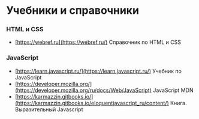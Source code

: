 # Учебники и справочники

### HTML и CSS
- [https://webref.ru](https://webref.ru/) Справочник по HTML и CSS

### JavaScript
- [https://learn.javascript.ru/](https://learn.javascript.ru/) Учебник по JavaScript
- [https://developer.mozilla.org/](https://developer.mozilla.org/ru/docs/Web/JavaScript) JavaScript MDN
- [https://karmazzin.gitbooks.io/](https://karmazzin.gitbooks.io/eloquentjavascript_ru/content/) Книга. Выразительный Javascript
